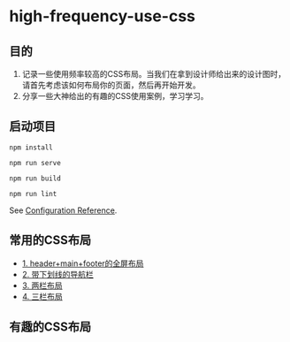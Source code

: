 # high-frequency-use-css
## 目的

1. 记录一些使用频率较高的CSS布局。当我们在拿到设计师给出来的设计图时，请首先考虑该如何布局你的页面，然后再开始开发。
2. 分享一些大神给出的有趣的CSS使用案例，学习学习。

## 启动项目
```
npm install

npm run serve

npm run build

npm run lint
```
See [Configuration Reference](https://cli.vuejs.org/config/).

## 常用的CSS布局
- [1. header+main+footer的全屏布局](#1-header+main+footer的全屏布局)
- [2. 带下划线的导航栏](#2-带下划线的导航栏)
- [3. 两栏布局](#3-两栏布局)
- [4. 三栏布局](#4-三栏布局)

## 有趣的CSS布局
